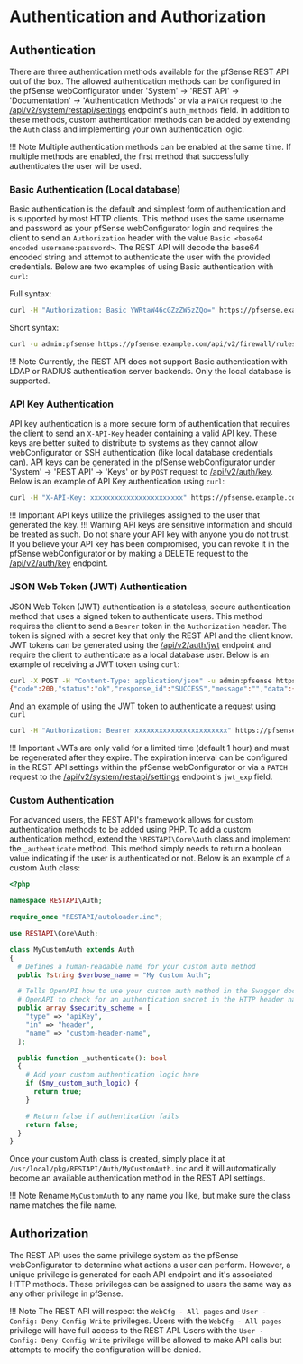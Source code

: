 # Authentication and Authorization

## Authentication

There are three authentication methods available for the pfSense REST API out of the box. The allowed authentication methods
can be configured in the pfSense webConfigurator under 'System' -> 'REST API' -> 'Documentation' -> 'Authentication Methods'
or via a `PATCH` request to the [/api/v2/system/restapi/settings](https://pfrest.org/api-docs/#/SYSTEM/RESTAPI%5CEndpoints%5CSystemRESTAPISettingsEndpoint-patch) 
endpoint's `auth_methods` field. In addition to these methods, custom authentication methods can be added by extending 
the `Auth` class and implementing your own authentication logic.

!!! Note
    Multiple authentication methods can be enabled at the same time. If multiple methods are
    enabled, the first method that successfully authenticates the user will be used.

### Basic Authentication (Local database)

Basic authentication is the default and simplest form of authentication and is supported by most HTTP clients. This
method uses the same username and password as your pfSense webConfigurator login and requires the client to send an
`Authorization` header with the value `Basic <base64 encoded username:password>`. The REST API will decode the base64
encoded string and attempt to authenticate the user with the provided credentials. Below are two examples of using
Basic authentication with `curl`:

Full syntax:

```bash
curl -H "Authorization: Basic YWRtaW46cGZzZW5zZQo=" https://pfsense.example.com/api/v2/firewall/rules
```

Short syntax:

```bash
curl -u admin:pfsense https://pfsense.example.com/api/v2/firewall/rules
```

!!! Note
    Currently, the REST API does not support Basic authentication with LDAP or RADIUS authentication server backends.
    Only the local database is supported.

### API Key Authentication

API key authentication is a more secure form of authentication that requires the client to send an `X-API-Key` header
containing a valid API key. These keys are better suited to distribute to systems as they cannot allow webConfigurator
or SSH authentication (like local database credentials can). API keys can be generated in the pfSense webConfigurator
under 'System' -> 'REST API' -> 'Keys' or by `POST` request to [/api/v2/auth/key](https://pfrest.org/api-docs/#/AUTH/RESTAPI%5CEndpoints%5CAuthKeyEndpoint-post). 
Below is an example of API Key authentication using `curl`:

```bash
curl -H "X-API-Key: xxxxxxxxxxxxxxxxxxxxxxx" https://pfsense.example.com/api/v2/firewall/rules
```

!!! Important
    API keys utilize the privileges assigned to the user that generated the key.
!!! Warning
    API keys are sensitive information and should be treated as such. Do not share your API key with anyone you do not
    trust. If you believe your API key has been compromised, you can revoke it in the pfSense webConfigurator or by
    making a DELETE request to the [/api/v2/auth/key](https://pfrest.org/api-docs/#/AUTH/RESTAPI%5CEndpoints%5CAuthKeyEndpoint-delete) endpoint.

### JSON Web Token (JWT) Authentication

JSON Web Token (JWT) authentication is a stateless, secure authentication method that uses a signed token to authenticate
users. This method requires the client to send a `Bearer` token in the `Authorization` header. The token is signed with
a secret key that only the REST API and the client know. JWT tokens can be generated using the 
[/api/v2/auth/jwt](https://pfrest.org/api-docs/#/AUTH/RESTAPI%5CEndpoints%5CAuthJWTEndpoint-post) endpoint
and require the client to authenticate as a local database user. Below is an example of receiving a JWT token using
`curl`:

```bash
curl -X POST -H "Content-Type: application/json" -u admin:pfsense https://pfsense.example.com/api/v2/auth/jwt
{"code":200,"status":"ok","response_id":"SUCCESS","message":"","data":{"token":"xxxxxxxxxxxxxxxxxxx"}}
```

And an example of using the JWT token to authenticate a request using `curl`

```bash
curl -H "Authorization: Bearer xxxxxxxxxxxxxxxxxxxxxxx" https://pfsense.example.com/api/v2/firewall/rules
```

!!! Important
    JWTs are only valid for a limited time (default 1 hour) and must be regenerated after they expire. The expiration
    interval can be configured in the REST API settings within the pfSense webConfigurator or via a `PATCH` request to
    the [/api/v2/system/restapi/settings](https://pfrest.org/api-docs/#/SYSTEM/RESTAPI%5CEndpoints%5CSystemRESTAPISettingsEndpoint-patch)
    endpoint's `jwt_exp` field.

### Custom Authentication

For advanced users, the REST API's framework allows for custom authentication methods to be added using PHP. To add a custom
authentication method, extend the `\RESTAPI\Core\Auth` class and implement the `_authenticate` method. This method simply
needs to return a boolean value indicating if the user is authenticated or not. Below is an example of a custom Auth class:

```php
<?php

namespace RESTAPI\Auth;

require_once "RESTAPI/autoloader.inc";

use RESTAPI\Core\Auth;

class MyCustomAuth extends Auth
{
  # Defines a human-readable name for your custom auth method
  public ?string $verbose_name = "My Custom Auth";

  # Tells OpenAPI how to use your custom auth method in the Swagger documentation. In this example, we are telling
  # OpenAPI to check for an authentication secret in the HTTP header named 'custom-header-name'
  public array $security_scheme = [
    "type" => "apiKey",
    "in" => "header",
    "name" => "custom-header-name",
  ];

  public function _authenticate(): bool
  {
    # Add your custom authentication logic here
    if ($my_custom_auth_logic) {
      return true;
    }

    # Return false if authentication fails
    return false;
  }
}
```

Once your custom Auth class is created, simply place it at `/usr/local/pkg/RESTAPI/Auth/MyCustomAuth.inc` and it will
automatically become an available authentication method in the REST API settings.

!!! Note
    Rename `MyCustomAuth` to any name you like, but make sure the class name matches the file name.

## Authorization

The REST API uses the same privilege system as the pfSense webConfigurator to determine what actions a user can perform.
However, a unique privilege is generated for each API endpoint and it's associated HTTP methods. These privileges can
be assigned to users the same way as any other privilege in pfSense.

!!! Note
    The REST API will respect the `WebCfg - All pages` and `User - Config: Deny Config Write` privileges. Users with
    the `WebCfg - All pages` privilege will have full access to the REST API. Users with the `User - Config: Deny
    Config Write` privilege will be allowed to make API calls but attempts to modify the configuration will be denied.
